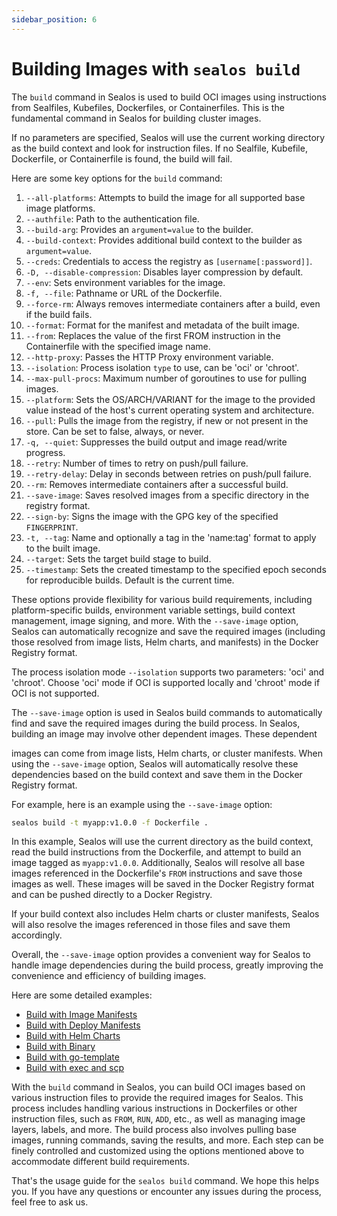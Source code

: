 ```yaml
---
sidebar_position: 6
---
```


# Building Images with `sealos build`

The `build` command in Sealos is used to build OCI images using instructions from Sealfiles, Kubefiles, Dockerfiles, or
Containerfiles. This is the fundamental command in Sealos for building cluster images.

If no parameters are specified, Sealos will use the current working directory as the build context and look for
instruction files. If no Sealfile, Kubefile, Dockerfile, or Containerfile is found, the build will fail.

Here are some key options for the `build` command:

1. `--all-platforms`: Attempts to build the image for all supported base image platforms.
2. `--authfile`: Path to the authentication file.
3. `--build-arg`: Provides an `argument=value` to the builder.
4. `--build-context`: Provides additional build context to the builder as `argument=value`.
5. `--creds`: Credentials to access the registry as `[username[:password]]`.
6. `-D, --disable-compression`: Disables layer compression by default.
7. `--env`: Sets environment variables for the image.
8. `-f, --file`: Pathname or URL of the Dockerfile.
9. `--force-rm`: Always removes intermediate containers after a build, even if the build fails.
10. `--format`: Format for the manifest and metadata of the built image.
11. `--from`: Replaces the value of the first FROM instruction in the Containerfile with the specified image name.
12. `--http-proxy`: Passes the HTTP Proxy environment variable.
13. `--isolation`: Process isolation `type` to use, can be 'oci' or 'chroot'.
14. `--max-pull-procs`: Maximum number of goroutines to use for pulling images.
15. `--platform`: Sets the OS/ARCH/VARIANT for the image to the provided value instead of the host's current operating
    system and architecture.
16. `--pull`: Pulls the image from the registry, if new or not present in the store. Can be set to false, always, or
    never.
17. `-q, --quiet`: Suppresses the build output and image read/write progress.
18. `--retry`: Number of times to retry on push/pull failure.
19. `--retry-delay`: Delay in seconds between retries on push/pull failure.
20. `--rm`: Removes intermediate containers after a successful build.
21. `--save-image`: Saves resolved images from a specific directory in the registry format.
22. `--sign-by`: Signs the image with the GPG key of the specified `FINGERPRINT`.
23. `-t, --tag`: Name and optionally a tag in the 'name:tag' format to apply to the built image.
24. `--target`: Sets the target build stage to build.
25. `--timestamp`: Sets the created timestamp to the specified epoch seconds for reproducible builds. Default is the
    current time.

These options provide flexibility for various build requirements, including platform-specific builds, environment
variable settings, build context management, image signing, and more. With the `--save-image` option, Sealos can
automatically recognize and save the required images (including those resolved from image lists, Helm charts, and
manifests) in the Docker Registry format.

The process isolation mode `--isolation` supports two parameters: 'oci' and 'chroot'. Choose 'oci' mode if OCI is
supported locally and 'chroot' mode if OCI is not supported.

The `--save-image` option is used in Sealos build commands to automatically find and save the required images during the
build process. In Sealos, building an image may involve other dependent images. These dependent

images can come from image lists, Helm charts, or cluster manifests. When using the `--save-image` option, Sealos will
automatically resolve these dependencies based on the build context and save them in the Docker Registry format.

For example, here is an example using the `--save-image` option:

```bash
sealos build -t myapp:v1.0.0 -f Dockerfile .
```

In this example, Sealos will use the current directory as the build context, read the build instructions from the
Dockerfile, and attempt to build an image tagged as `myapp:v1.0.0`. Additionally, Sealos will resolve all base images
referenced in the Dockerfile's `FROM` instructions and save those images as well. These images will be saved in the
Docker Registry format and can be pushed directly to a Docker Registry.

If your build context also includes Helm charts or cluster manifests, Sealos will also resolve the images referenced in
those files and save them accordingly.

Overall, the `--save-image` option provides a convenient way for Sealos to handle image dependencies during the build
process, greatly improving the convenience and efficiency of building images.

Here are some detailed examples:

- [Build with Image Manifests](/self-hosting/lifecycle-management/operations/build-image/build-image-image_list.md)
- [Build with Deploy Manifests](/self-hosting/lifecycle-management/operations/build-image/build-image-manifests.md)
- [Build with Helm Charts](/self-hosting/lifecycle-management/operations/build-image/build-image-helm_charts.md)
- [Build with Binary](/self-hosting/lifecycle-management/operations/build-image/build-image-binary.md)
- [Build with go-template](/self-hosting/lifecycle-management/operations/build-image/build-image-go_template.md)
- [Build with exec and scp](/self-hosting/lifecycle-management/operations/build-image/build-image-scp_exec.md)

With the `build` command in Sealos, you can build OCI images based on various instruction files to provide the required
images for Sealos. This process includes handling various instructions in Dockerfiles or other instruction files, such
as `FROM`, `RUN`, `ADD`, etc., as well as managing image layers, labels, and more. The build process also involves
pulling base images, running commands, saving the results, and more. Each step can be finely controlled and customized
using the options mentioned above to accommodate different build requirements.

That's the usage guide for the `sealos build` command. We hope this helps you. If you have any questions or encounter
any issues during the process, feel free to ask us.
